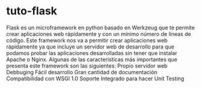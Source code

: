 # tuto-flask
Flask es un microframework en python basado en Werkzeug que te permite crear aplicaciones web rápidamente y con un mínimo número de líneas de código. Este framework  nos va a permitir crear aplicaciones web rápidamente ya que incluye un servidor web de desarrollo para que podamos probar las aplicaciones desarrolladas sin tener que instalar Apache o Nginx.  Algunas de las características más importantes que presenta este framework son las siguientes:  Propio servidor web Debbuging Fácil desarrollo Gran cantidad de documentación Compatibilidad con WSGI 1.0 Soporte Integrado para hacer Unit Testing
